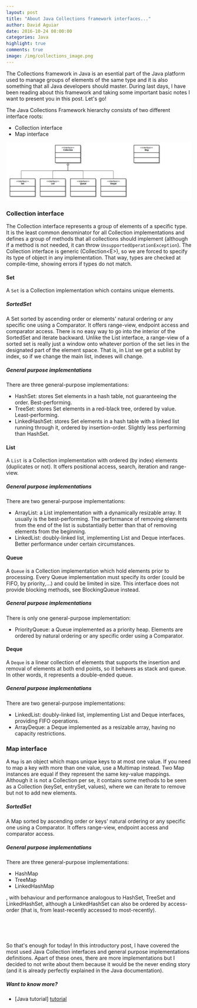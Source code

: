 ```yaml
---
layout: post
title: "About Java Collections framework interfaces..."
author: David Aguiar
date: 2016-10-24 08:00:00
categories: Java
highlight: true
comments: true
image: /img/collections_image.png
---
```


The Collections framework in Java is an esential part of the Java platform used to manage groups of elements of the same type and it is also something that all Java developers should master.
During last days, I have been reading about this framework and taking some important basic notes I want to present you in this post. Let's go!

The Java Collections Framework hierarchy consists of two different interface roots:
- Collection interface
- Map interface

![diagram]

### Collection interface

The Collection interface represents a group of elements of a specific type. It is the least common denominator for all Collection implementations and defines a group of methods that all collections should implement (although if a method is not needed, it can throw `UnsupportedOperationException`). The Collection interface is generic (Collection\<E\>), so we are forced to specify its type of object in any implementation. That way, types are checked at compile-time, showing errors if types do not match.

#### Set

A `Set` is a Collection implementation which contains unique elements.

##### SortedSet

A Set sorted by ascending order or elements' natural ordering or any specific one using a Comparator. It offers range-view, endpoint access and comparator access. There is no easy way to go into the interior of the SortedSet and iterate backward. Unlike the List interface, a range-view of a sorted set is really just a window onto whatever portion of the set lies in the designated part of the element space. That is, in List we get a sublist by index, so if we change the main list, indexes will change.

##### General purpose implementations

There are three general-purpose implementations: 
 - HashSet: stores Set elements in a hash table, not guaranteeing the order. Best-performing.
 - TreeSet: stores Set elements in a red-black tree, ordered by value. Least-performing.
 - LinkedHashSet: stores Set elements in a hash table with a linked list running through it, ordered by insertion-order. Slightly less performing than HashSet.

#### List

A `List` is a Collection implementation with ordered (by index) elements (duplicates or not). It offers positional access, search, iteration and range-view.

##### General purpose implementations

There are two general-purpose implementations: 
- ArrayList: a List implementation with a dynamically resizable array. It usually is the best-performing. The performance of removing elements from the end of the list is substantially better than that of removing elements from the beginning.
- LinkedList: doubly-linked list, implementing List and Deque interfaces. Better performance under certain circumstances.

#### Queue

A `Queue` is a Collection implementation which hold elements prior to processing. Every Queue implementation must specify its order (could be FIFO, by priority,...) and could be limited in size. This interface does not provide blocking methods, see BlockingQueue instead.

##### General purpose implementations

There is only one general-purpose implementation:
- PriorityQueue: a Queue implemented as a priority heap. Elements are ordered by natural ordering or any specific order using a Comparator.

#### Deque

A `Deque` is a linear collection of elements that supports the insertion and removal of elements at both end points, so it behaves as stack and queue. In other words, it represents a double-ended queue.

##### General purpose implementations

There are two general-purpose implementations:
- LinkedList: doubly-linked list, implementing List and Deque interfaces, providing FIFO operations.
- ArrayDeque: a Deque implemented as a resizable array, having no capacity restrictions.

### Map interface

A `Map` is an object which maps unique keys to at most one value. If you need to map a key with more than one value, use a Multimap instead. Two Map instances are equal if they represent the same key-value mappings. Although it is not a Collection per se, it contains some methods to be seen as a Collection (keySet, entrySet, values), where we can iterate to remove but not to add new elements.

##### SortedSet

A Map sorted by ascending order or keys' natural ordering or any specific one using a Comparator. It offers range-view, endpoint access and comparator access.

##### General purpose implementations

There are three general-purpose implementations:
 - HashMap
 - TreeMap
 - LinkedHashMap

, with behaviour and performance analogous to HashSet, TreeSet and LinkedHashSet, although a LinkedHashSet can also be ordered by access-order (that is, from least-recently accessed to most-recently).

<br><br><br>

So that's enough for today! In this introductory post, I have covered the most used Java Collection interfaces and general purpose implementations definitions. Apart of these ones, there are more implementations but I decided to not write about them because it would be the never ending story (and it is already perfectly explained in the Java documentation).

##### Want to know more?

- [Java tutorial] [tutorial]




[//]: # (These are reference links used in the body of this note and get stripped out when the markdown processor does its job)

[tutorial]: https://docs.oracle.com/javase/tutorial/collections/interfaces/index.html "Open Oracle Java documentation"
[diagram]:  /img/collections_diagram.png "Java Collections Interface diagram"
